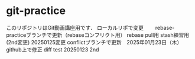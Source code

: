 # git-practice
このリポジトリはGit動画講座用です．
ローカルリポで変更　　
rebase-practiceブランチで更新（rebaseコンフリクト用）
rebase pull用
stash練習用(2nd変更)
20250125変更
conflictブランチで更新　2025年01月23日（木）
github上で修正
diff test 20250123 2nd

